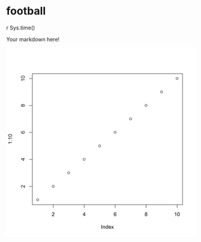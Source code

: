 # football
r Sys.time()  


Your markdown here!

![](2016-08-16-football_files/figure-html/unnamed-chunk-2-1.png)<!-- -->
